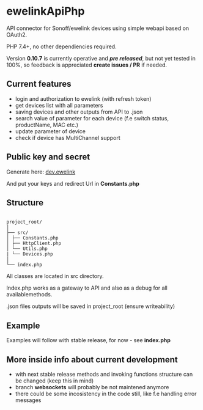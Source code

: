 # ewelinkApiPhp

API connector for Sonoff/ewelink devices using simple webapi based on OAuth2.

PHP 7.4+, no other dependiencies required.

Version **0.10.7** is currently operative and ***pre released***, but not yet tested in 100%, so feedback is appreciated  **create issues / PR** if needed.

## Current features

- login and authorization to ewelink (with refresh token)
- get devices list with all parameters
- saving devices and other outputs from API to .json
- search value of parameter for each device (f.e switch status, productName, MAC etc.)
- update parameter of device
- check if device has MultiChannel support

## Public key and secret

Generate here: [dev.ewelink](https://dev.ewelink.cc/)

And put your keys and redirect Url in **Constants.php**

## Structure

```

project_root/
│
├── src/
│ ├── Constants.php
│ ├── HttpClient.php
│ └── Utils.php
| └── Devices.php
│
└── index.php

```

All classes are located in src directory.

Index.php works as a gateway to API and also as a debug for all availablemethods.

.json files outputs will be saved in project_root (ensure writeability)

## Example

Examples will follow with stable release, for now - see **index.php**

## More inside info about current development

- with next stable release methods and invoking functions structure can be changed (keep this in mind)
- branch **websockets** will probably be not maintened anymore
- there could be some incosistency in the code still, like f.e handling error messages

